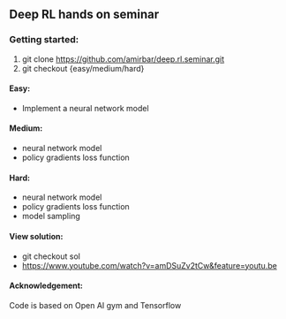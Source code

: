 ## Deep RL hands on seminar

### Getting started:
1. git clone https://github.com/amirbar/deep.rl.seminar.git
2. git checkout {easy/medium/hard}


#### Easy:

* Implement a neural network model

#### Medium:
* neural network model
* policy gradients loss function

#### Hard:
* neural network model
* policy gradients loss function
* model sampling


#### View solution:
* git checkout sol
* https://www.youtube.com/watch?v=amDSuZv2tCw&feature=youtu.be

#### Acknowledgement:
Code is based on Open AI gym and Tensorflow
